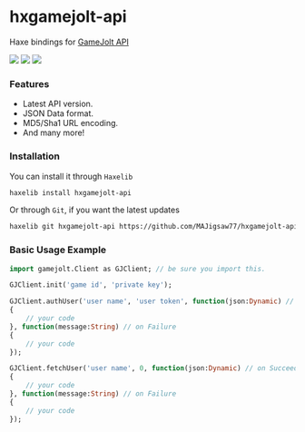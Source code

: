 # hxgamejolt-api

Haxe bindings for [GameJolt API](https://gamejolt.com/game-api)

![](https://img.shields.io/github/repo-size/MAJigsaw77/hxgamejolt) ![](https://badgen.net/github/open-issues/MAJigsaw77/hxgamejolt) ![](https://badgen.net/badge/license/MIT/green)

### Features
* Latest API version.
* JSON Data format.
* MD5/Sha1 URL encoding.
* And many more!

### Installation

You can install it through `Haxelib`
```bash
haxelib install hxgamejolt-api
```
Or through `Git`, if you want the latest updates
```bash
haxelib git hxgamejolt-api https://github.com/MAJigsaw77/hxgamejolt-api.git
```

### Basic Usage Example

```haxe
import gamejolt.Client as GJClient; // be sure you import this.

GJClient.init('game id', 'private key');

GJClient.authUser('user name', 'user token', function(json:Dynamic) // on Succeed
{
	// your code
}, function(message:String) // on Failure
{
	// your code
});

GJClient.fetchUser('user name', 0, function(json:Dynamic) // on Succeed
{
	// your code
}, function(message:String) // on Failure
{
	// your code
});
```
